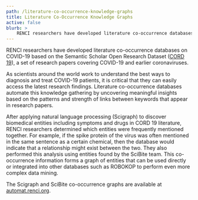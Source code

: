 ```yaml
---
path: /literature-co-occurrence-knowledge-graphs
title: Literature Co-Occurrence Knowledge Graphs
active: false
blurb: >
    RENCI researchers have developed literature co-occurrence databases on COVID-19 based on the Semantic Scholar Open Research Dataset (CORD 19), a set of research papers covering COVID-19 and earlier coronaviruses.
---
```


RENCI researchers have developed literature co-occurrence databases on COVID-19 based on the Semantic Scholar Open Research Dataset ([CORD 19](https://www.semanticscholar.org/cord19)), a set of research papers covering COVID-19 and earlier coronaviruses.

As scientists around the world work to understand the best ways to diagnosis and treat COVID-19 patients, it is critical that they can easily access the latest research findings. Literature co-occurrence databases automate this knowledge gathering by uncovering meaningful insights based on the patterns and strength of links between keywords that appear in research papers.

After applying natural language processing (Scigraph) to discover biomedical entities including symptoms and drugs in CORD 19 literature, RENCI researchers determined which entities were frequently mentioned together. For example, if the spike protein of the virus was often mentioned in the same sentence as a certain chemical, then the database would indicate that a relationship might exist between the two. They also performed this analysis using entities found by the SciBite team. This co-occurrence information forms a graph of entities that can be used directly or integrated into other databases such as ROBOKOP to perform even more complex data mining.

The Scigraph and SciBite co-occurrence graphs are available at [automat.renci.org](https://automat.renci.org/).